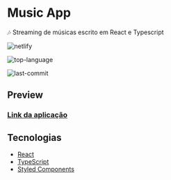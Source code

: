 <h1>Music App</h1>

🎶 Streaming de músicas escrito em React e Typescript

![netlify](https://img.shields.io/netlify/336aad64-5896-42ea-988e-498cf9d063ab?style=for-the-badge)

![top-language](https://img.shields.io/github/languages/top/pauloruan/react-weather-app?style=for-the-badge)

![last-commit](https://img.shields.io/github/last-commit/pauloruan/react-weather-app?style=for-the-badge)

<h2>Preview</h2>

<h3><a href="https://pr-music-app.netlify.app/">Link da aplicação</a></h3>

<h2>Tecnologias</h2>

- [React](https://pt-br.reactjs.org/)
- [TypeScript](https://www.typescriptlang.org/)
- [Styled Components](https://styled-components.com/)
